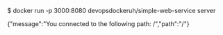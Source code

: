 $ docker run -p 3000:8080 devopsdockeruh/simple-web-service server

{"message":"You connected to the following path: /","path":"/"}
